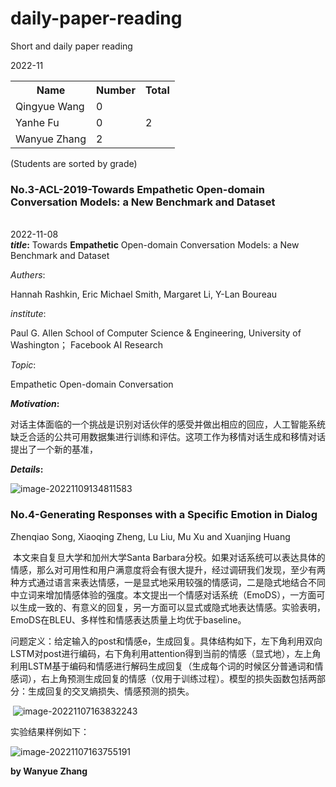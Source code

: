 # daily-paper-reading

Short and daily paper reading

2022-11

<table style="width:100%">
  <tr>
    <th>Name</th>
    <th>Number</th>
    <th>Total</th>
  </tr>
  <tr>
    <td>Qingyue Wang</td>
    <td>0</td>
    <td rowspan=16>2</td>
  </tr>
  <tr>
    <td>Yanhe Fu</td>
    <td>0</td>
  </tr>
  <tr>
    <td>Wanyue Zhang</td>
    <td>2</td>
  </tr>
</table>

(Students are sorted by grade)


### No.3-ACL-2019-Towards **Empathetic** Open-domain Conversation Models: a New Benchmark and Dataset

<br>2022-11-08</br>
***title*:**
Towards **Empathetic** Open-domain Conversation Models: a New Benchmark and Dataset

*Authers*:

 Hannah Rashkin, Eric Michael Smith, Margaret Li, Y-Lan Boureau

*institute*: 

Paul G. Allen School of Computer Science & Engineering, University of Washington； Facebook AI Research

*Topic*: 

Empathetic Open-domain Conversation

***Motivation*:** 

对话主体面临的一个挑战是识别对话伙伴的感受并做出相应的回应，人工智能系统缺乏合适的公共可用数据集进行训练和评估。这项工作为移情对话生成和移情对话提出了一个新的基准，

***Details*:** 

![image-20221109134811583](C:\Users\23749\AppData\Roaming\Typora\typora-user-images\image-20221109134811583.png)

### No.4-Generating Responses with a Specific Emotion in Dialog

Zhenqiao Song, Xiaoqing Zheng, Lu Liu, Mu Xu and Xuanjing Huang

​		本文来自复旦大学和加州大学Santa Barbara分校。如果对话系统可以表达具体的情感，那么对可用性和用户满意度将会有很大提升，经过调研我们发现，至少有两种方式通过语言来表达情感，一是显式地采用较强的情感词，二是隐式地结合不同中立词来增加情感体验的强度。本文提出一个情感对话系统（EmoDS），一方面可以生成一致的、有意义的回复，另一方面可以显式或隐式地表达情感。实验表明，EmoDS在BLEU、多样性和情感表达质量上均优于baseline。

​		问题定义：给定输入的post和情感e，生成回复。具体结构如下，左下角利用双向LSTM对post进行编码，右下角利用attention得到当前的情感（显式地），左上角利用LSTM基于编码和情感进行解码生成回复（生成每个词的时候区分普通词和情感词），右上角预测生成回复的情感（仅用于训练过程）。模型的损失函数包括两部分：生成回复的交叉熵损失、情感预测的损失。

​	![image-20221107163832243](C:\Users\23749\AppData\Roaming\Typora\typora-user-images\image-20221107163832243.png)

实验结果样例如下：

![image-20221107163755191](C:\Users\23749\AppData\Roaming\Typora\typora-user-images\image-20221107163755191.png)



**by Wanyue Zhang**


